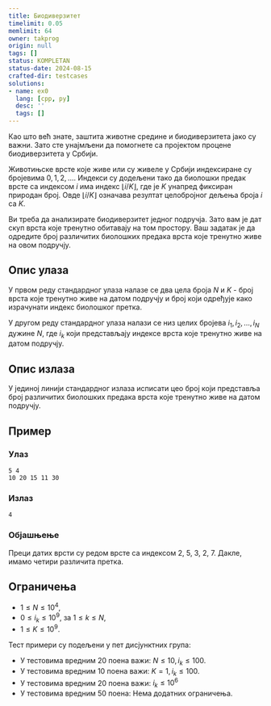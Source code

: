 ```yaml
---
title: Биодиверзитет
timelimit: 0.05
memlimit: 64
owner: takprog
origin: null
tags: []
status: KOMPLETAN
status-date: 2024-08-15
crafted-dir: testcases
solutions:
- name: ex0
  lang: [cpp, py]
  desc: ''
  tags: []
---
```


Као што већ знате, заштита животне средине и биодиверзитета јако су важни. Зато сте унајмљени да помогнете са пројектом процене биодиверзитета у Србији.

Животињске врсте које живе или су живеле у Србији индексиране су бројевима $0, 1, 2, ...$. Индекси су додељени тако да биолошки предак врсте са индексом $i$ има индекс $\lfloor i/K\rfloor$, где је $K$ унапред фиксиран природан број. Овде $\lfloor i/K\rfloor$ означава резултат целобројног дељења броја $i$ са $K$.

Ви треба да анализирате биодиверзитет једног подручја. Зато вам је дат скуп врста које тренутно обитавају на том простору. Ваш задатак је да одредите број различитих биолошких предака врста које тренутно живе на овом подручју.

## Опис улаза
У првом реду стандардног улаза налазе се два цела броја $N$ и $K$ - број врста које тренутно живе на датом подручју и број који одређује како израчунати индекс биолошког претка.

У другом реду стандардног улаза налази се низ целих бројева $i_1,  i_2, \ldots, i_N$ дужине $N$, где $i_k$ који представљају индексе врста које тренутно живе на датом подручју. 

## Опис излаза
У јединој линији стандардног излаза исписати цео броj који представља број различитих биолошких предака врста које тренутно живе на датом подручју. 

## Пример 

### Улаз
```
5 4
10 20 15 11 30
```

### Излаз
```
4
```

### Објашњење
Преци датих врсти су редом врсте са индексом 2, 5, 3, 2, 7. Дакле, имамо четири различита претка.


## Ограничења

- $1 \leq N \leq 10^4$,
- $0 \leq i_k \leq 10^9$, за $1 \leq k \leq N$,
- $1 \leq K \leq 10^9$.

Тест примери су подељени у пет дисјунктних група:

- У тестовима вредним 20 поена важи: $N \leq 10, i_k\leq 100$.
- У тестовима вредним 10 поена важи: $K=1, i_k\leq 100$.
- У тестовима вредним 20 поена важи: $i_k\leq 10^6$
- У тестовима вредним 50 поена: Нема додатних ограничења.



